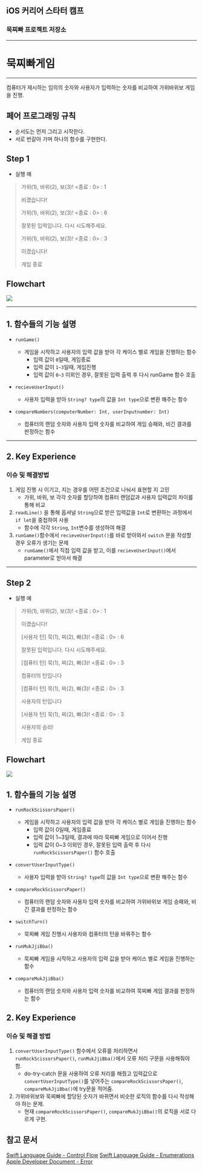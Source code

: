 ## iOS 커리어 스타터 캠프

### 묵찌빠 프로젝트 저장소
---

# 묵찌빠게임
---
컴퓨터가 제시하는 임의의 숫자와 사용자가 입력하는 숫자를 비교하여 가위바위보 게임을 진행.

## 페어 프로그래밍 규칙
- 순서도는 먼저 그리고 시작한다.
- 서로 번갈아 가며 하나의 함수를 구현한다.

## Step 1

- 실행 예
> 가위(1), 바위(2), 보(3)! <종료 : 0> : 1
>
> 비겼습니다!
> 
> 가위(1), 바위(2), 보(3)! <종료 : 0> : 6
> 
> 잘못된 입력입니다. 다시 시도해주세요.
> 
> 가위(1), 바위(2), 보(3)! <종료 : 0> : 3
> 
> 이겼습니다!
> 
> 게임 종료

## Flowchart
![](https://i.imgur.com/QzGX1P8.jpg)

---
## 1. 함수들의 기능 설명
- `runGame()`
    - 게임을 시작하고 사용자의 입력 값을 받아 각 케이스 별로 게임을 진행하는 함수
        - 입력 값이 `0`일때, 게임종료
        - 입력 값이 `1~3`일때, 게임진행
        - 입력 값이 `0~3` 이외인 경우, 잘못된 입력 출력 후 다시 runGame 함수 호출

- `recieveUserInput()`
    - 사용자 입력을 받아 `String? type`의 값을 `Int type`으로 변환 해주는 함수

- `compareNumbers(computerNumber: Int, userInputnumber: Int)`
    - 컴퓨터의 랜덤 숫자와 사용자 입력 숫자를 비교하여 게임 승패와, 비긴 결과를 판정하는 함수


---
## 2. Key Experience
### 이슈 및 해결방법
1. 게임 진행 시 이기고, 지는 경우를 어떤 조건으로 나눠서 표현할 지 고민
    - 가위, 바위, 보 각각 숫자를 할당하여 컴퓨터 랜덤값과 사용자 입력값의 차이를 통해 비교 
2. `readLine()` 을 통해 옵셔널 `String`으로 받은 입력값을 `Int`로 변환하는 과정에서 `if let`을 중첩하여 사용 
    - 함수에 각각 `String`, `Int`변수를 생성하여 해결 
3. `runGame()`함수에서 `recieveUserInput()`를 바로 받아와서 `switch` 문을 작성할 경우 오류가 생기는 문제 
    - `runGame()`에서 직접 입력 값을 받고, 이를 `recieveUserInput()`에서 parameter로 받아서 해결

---
## Step 2

- 실행 예
> 가위(1), 바위(2), 보(3)! <종료 : 0> : 1
> 
> 이겼습니다!
> 
> [사용자 턴] 묵(1), 찌(2), 빠(3)! <종료 : 0> : 6
> 
> 잘못된 입력입니다. 다시 시도해주세요.
> 
> [컴퓨터 턴] 묵(1), 찌(2), 빠(3)! <종료 : 0> : 3
> 
> 컴퓨터의 턴입니다
> 
> [컴퓨터 턴] 묵(1), 찌(2), 빠(3)! <종료 : 0> : 3
> 
> 사용자의 턴입니다
> 
> [사용자 턴] 묵(1), 찌(2), 빠(3)! <종료 : 0> : 3
> 
> 사용자의 승리!
> 
> 게임 종료

## Flowchart
![](https://i.imgur.com/JQf0Pvp.jpg)

## 1. 함수들의 기능 설명
- `runRockScissorsPaper()` 
    - 게임을 시작하고 사용자의 입력 값을 받아 각 케이스 별로 게임을 진행하는 함수
        - 입력 값이 0일때, 게임종료
        - 입력 값이 1~3일때, 결과에 따라 묵찌빠 게임으로 이어서 진행
        - 입력 값이 0~3 이외인 경우, 잘못된 입력 출력 후 다시 `runRockScissorsPaper()` 함수 호출
        
- `convertUserInputType()`
    - 사용자 입력을 받아 `String? type`의 값을 `Int type`으로 변환 해주는 함수

- `compareRockScissorsPaper()`
    - 컴퓨터의 랜덤 숫자와 사용자 입력 숫자를 비교하여 가위바위보 게임 승패와, 비긴 결과를 판정하는 함수
- `switchTurn()`
    - 묵찌빠 게임 진행시 사용자와 컴퓨터의 턴을 바꿔주는 함수
- `runMukJjiBba()`
    - 묵찌빠 게임을 시작하고 사용자의 입력 값을 받아 케이스 별로 게임을 진행하는 함수
- `compareMukJjiBba()`
    - 컴퓨터의 랜덤 숫자와 사용자 입력 숫자를 비교하여 묵찌빠 게임 결과를 판정하는 함수

## 2. Key Experience
### 이슈 및 해결 방법
1. `convertUserInputType()` 함수에서 오류를 처리하면서 `runRockScissorsPaper()`, `runMukJjiBba()`에서 오류 처리 구문을 사용해줘야 함. 
    - do-try-catch 문을 사용하여 오류 처리를 해줬고 입력값으로 `convertUserInputType()`를 넣어주는 `compareRockScissorsPaper()`, `compareMukJjiBba()`에 try문을 적어줌.
2. 가위바위보와 묵찌빠에 할당된 숫자가 바뀌면서 비슷한 로직의 함수를 다시 작성해야 하는 문제. 
    - 현재 `compareRockScissorsPaper()`, `compareMukJjiBba()`의 로직을 서로 다르게 구현. 

## 참고 문서
[Swift Language Guide - Control Flow](https://docs.swift.org/swift-book/LanguageGuide/ControlFlow.html)
[Swift Language Guide - Enumerations](https://docs.swift.org/swift-book/LanguageGuide/Enumerations.html)
[Apple Developer Document - Error](https://developer.apple.com/documentation/swift/error)
